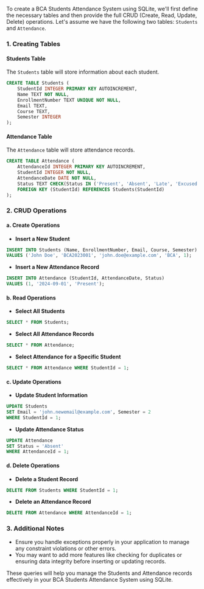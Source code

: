 To create a BCA Students Attendance System using SQLite, we'll first define the necessary tables and then provide the full CRUD (Create, Read, Update, Delete) operations. Let's assume we have the following two tables: `Students` and `Attendance`.

### 1. Creating Tables

#### Students Table
The `Students` table will store information about each student.

```sql
CREATE TABLE Students (
    StudentId INTEGER PRIMARY KEY AUTOINCREMENT,
    Name TEXT NOT NULL,
    EnrollmentNumber TEXT UNIQUE NOT NULL,
    Email TEXT,
    Course TEXT,
    Semester INTEGER
);
```

#### Attendance Table
The `Attendance` table will store attendance records.

```sql
CREATE TABLE Attendance (
    AttendanceId INTEGER PRIMARY KEY AUTOINCREMENT,
    StudentId INTEGER NOT NULL,
    AttendanceDate DATE NOT NULL,
    Status TEXT CHECK(Status IN ('Present', 'Absent', 'Late', 'Excused')),
    FOREIGN KEY (StudentId) REFERENCES Students(StudentId)
);
```

### 2. CRUD Operations

#### a. Create Operations

- **Insert a New Student**

```sql
INSERT INTO Students (Name, EnrollmentNumber, Email, Course, Semester) 
VALUES ('John Doe', 'BCA2023001', 'john.doe@example.com', 'BCA', 1);
```

- **Insert a New Attendance Record**

```sql
INSERT INTO Attendance (StudentId, AttendanceDate, Status) 
VALUES (1, '2024-09-01', 'Present');
```

#### b. Read Operations

- **Select All Students**

```sql
SELECT * FROM Students;
```

- **Select All Attendance Records**

```sql
SELECT * FROM Attendance;
```

- **Select Attendance for a Specific Student**

```sql
SELECT * FROM Attendance WHERE StudentId = 1;
```

#### c. Update Operations

- **Update Student Information**

```sql
UPDATE Students 
SET Email = 'john.newemail@example.com', Semester = 2 
WHERE StudentId = 1;
```

- **Update Attendance Status**

```sql
UPDATE Attendance 
SET Status = 'Absent' 
WHERE AttendanceId = 1;
```

#### d. Delete Operations

- **Delete a Student Record**

```sql
DELETE FROM Students WHERE StudentId = 1;
```

- **Delete an Attendance Record**

```sql
DELETE FROM Attendance WHERE AttendanceId = 1;
```

### 3. Additional Notes

- Ensure you handle exceptions properly in your application to manage any constraint violations or other errors.
- You may want to add more features like checking for duplicates or ensuring data integrity before inserting or updating records.

These queries will help you manage the Students and Attendance records effectively in your BCA Students Attendance System using SQLite.